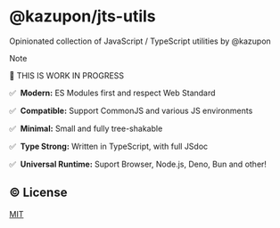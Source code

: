 # @kazupon/jts-utils

Opinionated collection of JavaScript / TypeScript utilities by @kazupon

> [!NOTE]
> 🚧 THIS IS WORK IN PROGRESS


✅️ &nbsp;**Modern:** ES Modules first and respect Web Standard

✅️ &nbsp;**Compatible:** Support CommonJS and various JS environments

✅️️ &nbsp;**Minimal:** Small and fully tree-shakable

✅️️ &nbsp;**Type Strong:** Written in TypeScript, with full JSdoc

✅️️ &nbsp;**Universal Runtime:** Suport Browser, Node.js, Deno, Bun and other!

## ©️ License

[MIT](http://opensource.org/licenses/MIT)
